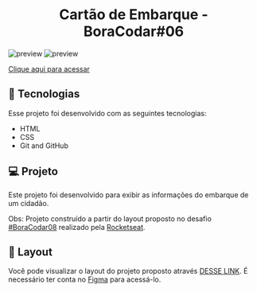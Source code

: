 ﻿<h1 align="center"> Cartão de Embarque - BoraCodar#06 </h1>

![preview](https://cdn.discordapp.com/attachments/1015396898766590054/1089340181326344285/fulldeskto.png)
![preview](https://cdn.discordapp.com/attachments/1015396898766590054/1089340157301362748/fullmobile.png)

[Clique aqui para acessar](https://ryanwilll.github.io/BoardingPass/)

## 🚀 Tecnologias

Esse projeto foi desenvolvido com as seguintes tecnologias:

- HTML
- CSS
- Git and GitHub

## 💻 Projeto

Este projeto foi desenvolvido para exibir as informações do embarque de um cidadão.

Obs: Projeto construído a partir do layout proposto no desafio [#BoraCodar08](https://boracodar.dev/) realizado pela [Rocketseat](https://rocketseat.com.br). <br>

## 🔖 Layout

Você pode visualizar o layout do projeto proposto através [DESSE LINK](<https://www.figma.com/file/zko1sw9WiPvxb3jZPXImnf/%23boraCodar---Desafio-6-(Community)?node-id=1%3A7&t=741KDy0Xj1hp2U9j-1>). É necessário ter conta no [Figma](https://figma.com) para acessá-lo.
